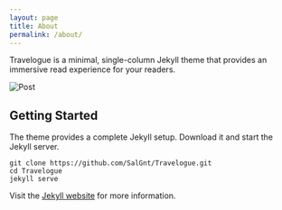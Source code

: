 ```yaml
---
layout: page
title: About
permalink: /about/
---
```


Travelogue is a minimal, single-column Jekyll theme that provides an immersive read experience for your readers.

![Post](https://dl.dropboxusercontent.com/u/18322837/GitHub/Travelogue/Post.png)

## Getting Started
The theme provides a complete Jekyll setup. Download it and start the Jekyll server.

    git clone https://github.com/SalGnt/Travelogue.git
    cd Travelogue
    jekyll serve

Visit the [Jekyll website](http://jekyllrb.com/) for more information.

